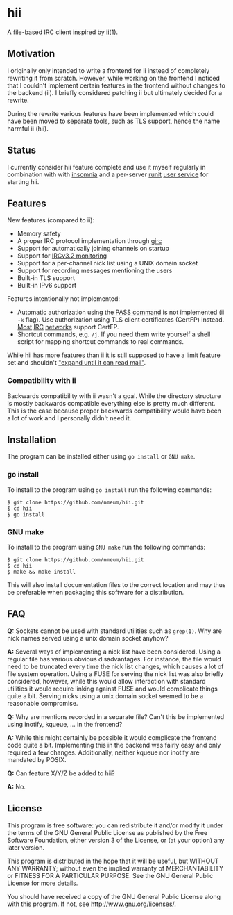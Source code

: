# hii

A file-based IRC client inspired by [ii(1)][ii homepage].

## Motivation

I originally only intended to write a frontend for ii instead of
completely rewriting it from scratch. However, while working on the
frontend I noticed that I couldn't implement certain features in the
frontend without changes to the backend (ii). I briefly considered
patching ii but ultimately decided for a rewrite.

During the rewrite various features have been implemented which could
have been moved to separate tools, such as TLS support, hence the name
harmful ii (hii).

## Status

I currently consider hii feature complete and use it myself regularly in
combination with with [insomnia][insomnia github] and a per-server
[runit][runit homepage] [user service][runit user] for starting hii.

## Features

New features (compared to ii):

* Memory safety
* A proper IRC protocol implementation through [girc][girc repo]
* Support for automatically joining channels on startup
* Support for [IRCv3.2 monitoring][ircv3.2 monitor]
* Support for a per-channel nick list using a UNIX domain socket
* Support for recording messages mentioning the users
* Built-in TLS support
* Built-in IPv6 support

Features intentionally not implemented:

* Automatic authorization using the [PASS command][password message] is
  not implemented (ii `-k` flag). Use authorization using TLS client
  certificates (CertFP) instead. [Most][libera certfp]
  [IRC][oftc certfp] [networks][hackint certfp] support CertFP.
* Shortcut commands, e.g. `/j`. If you need them write yourself a shell
  script for mapping shortcut commands to real commands.

While hii has more features than ii it is still supposed to have a limit
feature set and shouldn't ["expand until it can read mail"][jwz's law].

### Compatibility with ii

Backwards compatibility with ii wasn't a goal. While the directory
structure is mostly backwards compatible everything else is pretty much
different. This is the case because proper backwards compatibility would
have been a lot of work and I personally didn't need it.

## Installation

The program can be installed either using `go install` or `GNU make`.

### go install

To install to the program using `go install` run the following commands:

	$ git clone https://github.com/nmeum/hii.git
	$ cd hii
	$ go install

### GNU make

To install to the program using `GNU make` run the following commands:

	$ git clone https://github.com/nmeum/hii.git
	$ cd hii
	$ make && make install

This will also install documentation files to the correct location and
may thus be preferable when packaging this software for a distribution.

## FAQ

**Q:** Sockets cannot be used with standard utilities such as `grep(1)`.
Why are nick names served using a unix domain socket anyhow?

**A:** Several ways of implementing a nick list have been considered.
Using a regular file has various obvious disadvantages. For instance,
the file would need to be truncated every time the nick list changes,
which causes a lot of file system operation. Using a FUSE for serving
the nick list was also briefly considered, however, while this would
allow interaction with standard utilities it would require linking
against FUSE and would complicate things quite a bit. Serving nicks
using a unix domain socket seemed to be a reasonable compromise.

**Q:** Why are mentions recorded in a separate file? Can't this be
implemented using inotify, kqueue, … in the frontend?

**A:** While this might certainly be possible it would complicate the
frontend code quite a bit. Implementing this in the backend was fairly
easy and only required a few changes. Additionally, neither kqueue nor
inotify are mandated by POSIX.

**Q:** Can feature X/Y/Z be added to hii?

**A:** No.

## License

This program is free software: you can redistribute it and/or modify it
under the terms of the GNU General Public License as published by the
Free Software Foundation, either version 3 of the License, or (at your
option) any later version.

This program is distributed in the hope that it will be useful, but
WITHOUT ANY WARRANTY; without even the implied warranty of
MERCHANTABILITY or FITNESS FOR A PARTICULAR PURPOSE. See the GNU General
Public License for more details.

You should have received a copy of the GNU General Public License along
with this program. If not, see <http://www.gnu.org/licenses/>.

[ii homepage]: https://tools.suckless.org/ii/
[girc repo]: https://github.com/lrstanley/girc
[password message]: https://tools.ietf.org/html/rfc1459#section-4.1.1
[libera certfp]: https://libera.chat/guides/certfp
[oftc certfp]: https://www.oftc.net/NickServ/CertFP/
[hackint certfp]: https://www.hackint.org/services#NickServ
[jwz's law]: https://en.wikipedia.org/wiki/Zawinski's_law_of_software_envelopment#Principles
[ircv3.2 monitor]: https://ircv3.net/specs/core/monitor-3.2.html
[insomnia github]: https://github.com/nmeum/insomnia
[runit homepage]: http://smarden.org/runit/
[runit user]: http://smarden.org/runit/faq.html#userservices
